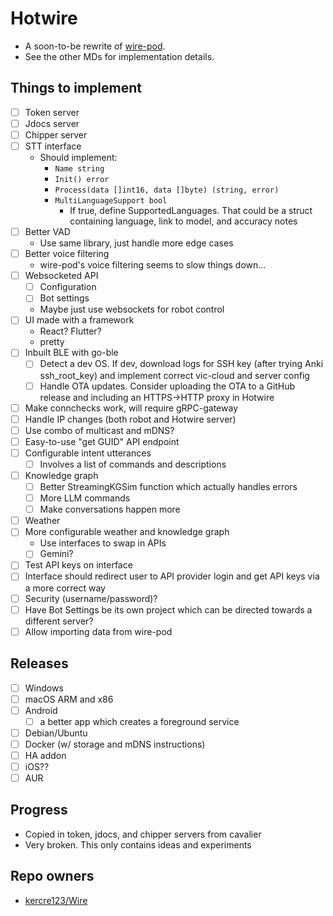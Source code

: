 # Hotwire

- A soon-to-be rewrite of [wire-pod](https://github.com/kercre123/wire-pod).
- See the other MDs for implementation details.

## Things to implement

- [ ] Token server
- [ ] Jdocs server
- [ ] Chipper server
- [ ] STT interface
  - Should implement:
    - `Name string`
    - `Init() error`
    - `Process(data []int16, data []byte) (string, error)`
    - `MultiLanguageSupport bool`
       - If true, define SupportedLanguages. That could be a struct containing language, link to model, and accuracy notes
- [ ] Better VAD
  - Use same library, just handle more edge cases
- [ ] Better voice filtering
  - wire-pod's voice filtering seems to slow things down...
- [ ] Websocketed API
  - [ ] Configuration
  - [ ] Bot settings
  - Maybe just use websockets for robot control
- [ ] UI made with a framework
  - React? Flutter?
  - pretty
- [ ] Inbuilt BLE with go-ble
  - [ ] Detect a dev OS. If dev, download logs for SSH key (after trying Anki ssh_root_key) and implement correct vic-cloud and server config
  - [ ] Handle OTA updates. Consider uploading the OTA to a GitHub release and including an HTTPS->HTTP proxy in Hotwire 
- [ ] Make connchecks work, will require gRPC-gateway
- [ ] Handle IP changes (both robot and Hotwire server)
- [ ] Use combo of multicast and mDNS?
- [ ] Easy-to-use "get GUID" API endpoint
- [ ] Configurable intent utterances
  - [ ] Involves a list of commands and descriptions
- [ ] Knowledge graph
  - [ ] Better StreamingKGSim function which actually handles errors
  - [ ] More LLM commands
  - [ ] Make conversations happen more
- [ ] Weather
- [ ] More configurable weather and knowledge graph
  - Use interfaces to swap in APIs
  - [ ] Gemini?
- [ ] Test API keys on interface
- [ ] Interface should redirect user to API provider login and get API keys via a more correct way
- [ ] Security (username/password)?
- [ ] Have Bot Settings be its own project which can be directed towards a different server?
- [ ] Allow importing data from wire-pod

## Releases

- [ ] Windows
- [ ] macOS ARM and x86
- [ ] Android
  - [ ] a better app which creates a foreground service
- [ ] Debian/Ubuntu
- [ ] Docker (w/ storage and mDNS instructions)
- [ ] HA addon
- [ ] iOS??
- [ ] AUR

## Progress

- Copied in token, jdocs, and chipper servers from cavalier
- Very broken. This only contains ideas and experiments

## Repo owners

- [kercre123/Wire](https://github.com/kercre123)
